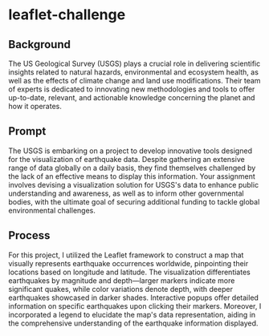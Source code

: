 # leaflet-challenge

## Background
The US Geological Survey (USGS) plays a crucial role in delivering scientific insights related to natural hazards, environmental and ecosystem health, as well as the effects of climate change and land use modifications. Their team of experts is dedicated to innovating new methodologies and tools to offer up-to-date, relevant, and actionable knowledge concerning the planet and how it operates.

## Prompt
The USGS is embarking on a project to develop innovative tools designed for the visualization of earthquake data. Despite gathering an extensive range of data globally on a daily basis, they find themselves challenged by the lack of an effective means to display this information. Your assignment involves devising a visualization solution for USGS's data to enhance public understanding and awareness, as well as to inform other governmental bodies, with the ultimate goal of securing additional funding to tackle global environmental challenges.

## Process
For this project, I utilized the Leaflet framework to construct a map that visually represents earthquake occurrences worldwide, pinpointing their locations based on longitude and latitude. The visualization differentiates earthquakes by magnitude and depth—larger markers indicate more significant quakes, while color variations denote depth, with deeper earthquakes showcased in darker shades. Interactive popups offer detailed information on specific earthquakes upon clicking their markers. Moreover, I incorporated a legend to elucidate the map's data representation, aiding in the comprehensive understanding of the earthquake information displayed.
